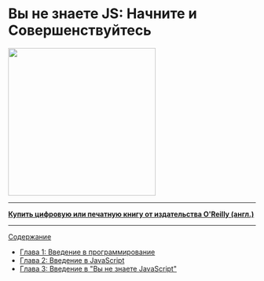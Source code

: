# Вы не знаете JS: Начните и Совершенствуйтесь

<img src="cover.jpg" width="300">

-----

**[Купить цифровую или печатную книгу от издательства O'Reilly (англ.)](http://shop.oreilly.com/product/0636920039303.do)**

-----

[Содержание](toc.md)

* [Глава 1: Введение в программирование](ch1.md)
* [Глава 2: Введение в JavaScript](ch2.md)
* [Глава 3: Введение в "Вы не знаете JavaScript"](ch3.md)
